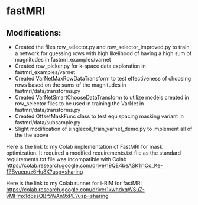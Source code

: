 # fastMRI

## Modifications:
* Created the files row_selector.py and row_selector_improved.py to train a network for guessing rows with high likelihood of having a high sum of magnitudes in fastmri_examples/varnet
* Created row_picker.py for k-space data exploration in fastmri_examples/varnet
* Created VarNetMaxRowDataTransform to test effectiveness of choosing rows based on the sums of the magnitudes in fastmri/data/transforms.py
* Created VarNetSmartChooseDataTransform to utilize models created in row_selector files to be used in training the VarNet in fastmri/data/transforms.py
* Created OffsetMaskFunc class to test equispacing masking variant in fastmri/data/subsample.py
* Slight modification of singlecoil_train_varnet_demo.py to implement all of the the above


Here is the link to my Colab implementation of FastMRI for mask optimization. It required a modified requirements.txt file as the standard requirements.txt file was incompatible with Colab 
https://colab.research.google.com/drive/19QE4beASK1r1Co_Ke-1ZBvuepuz6Hu8X?usp=sharing

Here is the link to my Colab runner for i-RIM for fastMRI
https://colab.research.google.com/drive/1kwhdxqWSuZ-vMHmx1d6ssQBr5WAn9xPE?usp=sharing